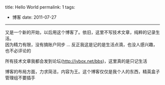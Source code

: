 title: Hello World
permalink: 1
tags:
  - 博客
date: 2011-07-27
---

又是一个新的开始，以后用这个博客了。依旧，这里不写技术文章，纯粹的记录生活。  
因为精力有限，没有搞账户同步 ... 反正我这是记的是生活点滴，也没人感兴趣，也不必评论的

所有技术文章我都会发到论坛(http://jybox.net/bbs)，这里真的是只记生活

博客的布局方面，力求简洁，内容为王。这个博客仅仅是我个人的东西，精英盒子管理组不要插手
